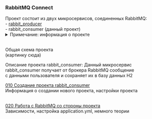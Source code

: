 <h3>RabbitMQ Connect</h3>
Проект состоит из двух микросервисов, соединенных RabbitMQ:<br>
- <a href="https://github.com/yarmail/rabbit_producer">rabbit_producer</a> <br>
- rabbit_consumer (данный проект)<br>

<details>
<summary>Примечание: информация о проекте</summary>
Большая часть информация о проекте: примечания, описания, 
объяснения, картинки, комментарии <br> 
находятся в папке <b><a href="/01_info">01_info</a></b>.<br>
**Важно:** тестирование проекта будет проходить с помошью Ubuntu и Docker.<br>
Описание сборки и тестирования будет происходить в проекте rabbit_producer.<br>
</details> <br>

Общая схема проекта<br>
(картинку сюда)<br>

Описание проекта rabbit_consumer:
Данный микросервис rabbit_consumer получает от брокера RabbitMQ сообщение<br>
с данными пользователя и сохраняет их в базу данных H2<br> 

<a href="/01_info/010_create_project/CREATE.md">010 Создание проекта rabbit_consumer</a> <br>
Информация о создании нового проекта, настройки проекта <br><br>

<a href="/01_info/020_work_with_rabbitmq/RABBIT.md">020 Работа с RabbitMQ со стороны проекта </a> <br>
Зависимости, настройка application.yml, немного теории <br><br>